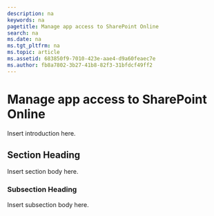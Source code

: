 ```yaml
---
description: na
keywords: na
pagetitle: Manage app access to SharePoint Online
search: na
ms.date: na
ms.tgt_pltfrm: na
ms.topic: article
ms.assetid: 683850f9-7010-423e-aae4-d9a60feaec7e
ms.author: fb8a7802-3b27-41b8-82f3-31bfdcf49ff2
---
```

# Manage app access to SharePoint Online
Insert introduction here.

## Section Heading
Insert section body here.

### Subsection Heading
Insert subsection body here.

